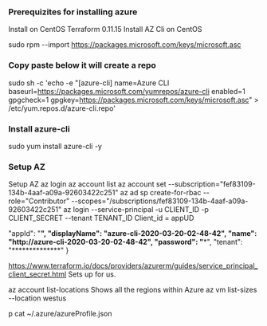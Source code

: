 ### Prerequizites for installing azure
Install on CentOS 
Terraform 0.11.15 
Install AZ Cli on CentOS 

sudo rpm --import https://packages.microsoft.com/keys/microsoft.asc 

### Copy paste below it will create a repo 

sudo sh -c 'echo -e "[azure-cli] 
name=Azure CLI 
baseurl=https://packages.microsoft.com/yumrepos/azure-cli 
enabled=1 
gpgcheck=1 
gpgkey=https://packages.microsoft.com/keys/microsoft.asc" > /etc/yum.repos.d/azure-cli.repo' 

### Install azure-cli  
sudo yum install azure-cli -y 

 
### Setup AZ
Setup AZ 
az login 
az account list 
az account set --subscription="fef83109-134b-4aaf-a09a-92603422c251" 
az ad sp create-for-rbac --role="Contributor" --scopes="/subscriptions/fef83109-134b-4aaf-a09a-92603422c251" 
az login --service-principal -u     CLIENT_ID  -p CLIENT_SECRET --tenant TENANT_ID 
Client_id = appUD 
  
  "appId": "******", 
  "displayName": "azure-cli-2020-03-20-02-48-42", 
  "name": "http://azure-cli-2020-03-20-02-48-42", 
  "password": "*******", 
  "tenant": "**************" 
} 

https://www.terraform.io/docs/providers/azurerm/guides/service_principal_client_secret.html   Sets up for us.  

az account list-locations 
Shows all the regions within Azure 
az vm list-sizes --location westus 
 
p 
cat ~/.azure/azureProfile.json 